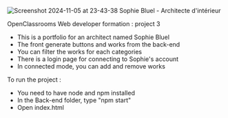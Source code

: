 
![Screenshot 2024-11-05 at 23-43-38 Sophie Bluel - Architecte d'intérieur](https://github.com/user-attachments/assets/dece4766-9566-4f66-865c-e26bde9546f9)

OpenClassrooms Web developer formation : project 3

- This is a portfolio for an architect named Sophie Bluel
- The front generate buttons and works from the back-end
- You can filter the works for each categories
- There is a login page for connecting to Sophie's account
- In connected mode, you can add and remove works

To run the project :
- You need to have node and npm installed
- In the Back-end folder, type "npm start"
- Open index.html
